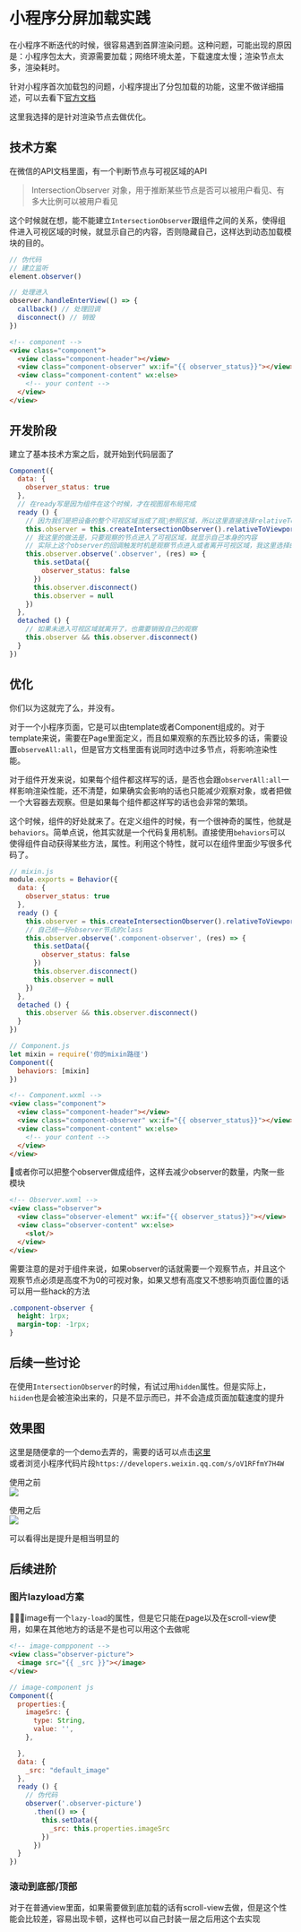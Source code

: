 # 小程序分屏加载实践

在小程序不断迭代的时候，很容易遇到首屏渲染问题。这种问题，可能出现的原因是：小程序包太大，资源需要加载；网络环境太差，下载速度太慢；渲染节点太多，渲染耗时。  

针对小程序首次加载包的问题，小程序提出了分包加载的功能，这里不做详细描述，可以去看下[官方文档](https://developers.weixin.qq.com/miniprogram/dev/framework/subpackages.html)  

这里我选择的是针对渲染节点去做优化。

## 技术方案

在微信的API文档里面，有一个判断节点与可视区域的API

> IntersectionObserver 对象，用于推断某些节点是否可以被用户看见、有多大比例可以被用户看见  

这个时候就在想，能不能建立`IntersectionObserver`跟组件之间的关系，使得组件进入可视区域的时候，就显示自己的内容，否则隐藏自己，这样达到动态加载模块的目的。  
  
``` js
// 伪代码
// 建立监听
element.observer()

// 处理进入
observer.handleEnterView(() => {
  callback() // 处理回调
  disconnect() // 销毁
})


```

``` html
<!-- component -->
<view class="component">
  <view class="component-header"></view>
  <view class="component-observer" wx:if="{{ observer_status}}"></view>
  <view class="component-content" wx:else>
    <!-- your content -->
  </view>
</view>
```
  
## 开发阶段

建立了基本技术方案之后，就开始到代码层面了

```js
Component({
  data: {
    observer_status: true
  },
  // 在ready写是因为组件在这个时候，才在视图层布局完成
  ready () {
    // 因为我们是把设备的整个可视区域当成了观参照区域，所以这里直接选择relativeToViewport，如果需要其他的观察区域可以调用relativeTo选择参照区域
    this.observer = this.createIntersectionObserver().relativeToViewport()
    // 我这里的做法是，只要观察的节点进入了可视区域，就显示自己本身的内容
    // 实际上这个observer的回调触发时机是观察节点进入或者离开可视区域，我这里选择的是，只要执行了就显示这个区域，并且关闭这个观察
    this.observer.observe('.observer', (res) => {
      this.setData({
        observer_status: false
      })
      this.observer.disconnect()
      this.observer = null
    })
  },
  detached () {
    // 如果未进入可视区域就离开了，也需要销毁自己的观察
    this.observer && this.observer.disconnect()
  }
})
```

## 优化

你们以为这就完了么，并没有。

对于一个小程序页面，它是可以由template或者Component组成的。对于template来说，需要在Page里面定义，而且如果观察的东西比较多的话，需要设置`observeAll:all`，但是官方文档里面有说同时选中过多节点，将影响渲染性能。 

对于组件开发来说，如果每个组件都这样写的话，是否也会跟`observerAll:all`一样影响渲染性能，还不清楚，如果确实会影响的话也只能减少观察对象，或者把做一个大容器去观察。但是如果每个组件都这样写的话也会非常的繁琐。

这个时候，组件的好处就来了。在定义组件的时候，有一个很神奇的属性，他就是`behaviors`。简单点说，他其实就是一个代码复用机制。直接使用`behaviors`可以使得组件自动获得某些方法，属性。利用这个特性，就可以在组件里面少写很多代码了。

``` js
// mixin.js
module.exports = Behavior({
  data: {
    observer_status: true
  },
  ready () {
    this.observer = this.createIntersectionObserver().relativeToViewport()
    // 自己统一好observer节点的class
    this.observer.observe('.component-observer', (res) => {
      this.setData({
        observer_status: false
      })
      this.observer.disconnect()
      this.observer = null
    })
  },
  detached () {
    this.observer && this.observer.disconnect()
  }
})
```

```js
// Component.js
let mixin = require('你的mixin路径')
Component({
  behaviors: [mixin]
})
```

``` html
<!-- Component.wxml -->
<view class="component">
  <view class="component-header"></view>
  <view class="component-observer" wx:if="{{ observer_status}}"></view>
  <view class="component-content" wx:else>
    <!-- your content -->
  </view>
</view>
```

或者你可以把整个observer做成组件，这样去减少observer的数量，内聚一些模块

``` html
<!-- Observer.wxml -->
<view class="observer">
  <view class="observer-element" wx:if="{{ observer_status}}"></view>
  <view class="observer-content" wx:else>
    <slot/>
  </view>
</view>
```

需要注意的是对于组件来说，如果observer的话就需要一个观察节点，并且这个观察节点必须是高度不为0的可视对象，如果又想有高度又不想影响页面位置的话可以用一些hack的方法

``` css
.component-observer {
  height: 1rpx;
  margin-top: -1rpx;
}

```

## 后续一些讨论

在使用`IntersectionObserver`的时候，有试过用`hidden`属性。但是实际上，`hiiden`也是会被渲染出来的，只是不显示而已，并不会造成页面加载速度的提升

## 效果图

这里是随便拿的一个demo去弄的，需要的话可以点击[这里](https://github.com/semi-xi/wxapp-element-observer)  
或者浏览小程序代码片段`https://developers.weixin.qq.com/s/oV1RFfmY7H4W`  


使用之前  
![](http://yjmf.bs2dl.yy.com/Zjc5MDQ3NzEtNDEyYS00YTk1LWI5MjItMzlkMmQxMjAzZmFk.gif)

使用之后  
![](http://yjmf.bs2dl.yy.com/MzRiNTQ5ZTQtNTI2Mi00YTE0LTk3MzEtNWRmYzY2MTY2YTJl.gif)

可以看得出是提升是相当明显的

## 后续进阶

### 图片lazyload方案

image有一个`lazy-load`的属性，但是它只能在page以及在scroll-view使用，如果在其他地方的话是不是也可以用这个去做呢

```html
<!-- image-compponent -->
<view class="observer-picture">
  <image src="{{ _src }}"></image>
</view>
```

```js
// image-component js
Component({
  properties:{
    imageSrc: {
      type: String,
      value: '',
    },

  },
  data: {
    _src: "default_image"
  },
  ready () {
    // 伪代码
    observer('.observer-picture')
      .then(() => {
        this.setData({
          _src: this.properties.imageSrc
        })
      })
  }
})
```

### 滚动到底部/顶部

对于在普通view里面，如果需要做到底加载的话有scroll-view去做，但是这个性能会比较差，容易出现卡顿，这样也可以自己封装一层之后用这个去实现


